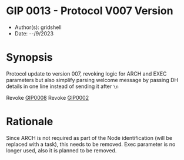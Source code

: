 # GIP 0013 - Protocol V007 Version

- Author(s): gridshell
- Date: --/9/2023

# Synopsis
Protocol update to version 007, revoking logic for ARCH and EXEC parameters but also
simplify parsing welcome message by passing DH details in one line instead of sending it after `\n`

Revoke [GIP0008](https://github.com/invpe/GridShell/blob/main/Documentation/GIP/0008-ProtocolV005)
Revoke [GIP0002](https://github.com/invpe/GridShell/blob/main/Documentation/GIP/0002-ARCH.md)


# Rationale
Since ARCH is not required as part of the Node identification (will be replaced with a task), this needs to be removed.
Exec parameter is no longer used, also it is planned to be removed.



